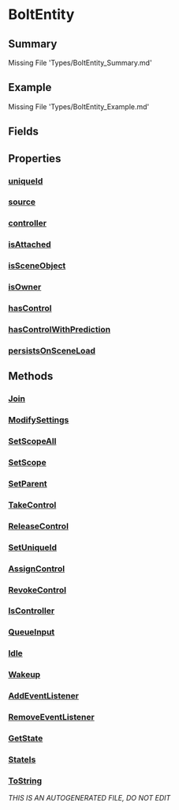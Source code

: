 # BoltEntity
## Summary
Missing File 'Types/BoltEntity_Summary.md'
## Example
Missing File 'Types/BoltEntity_Example.md'
## Fields
## Properties
### [uniqueId](Types/BoltEntity/P/uniqueId.md)
### [source](Types/BoltEntity/P/source.md)
### [controller](Types/BoltEntity/P/controller.md)
### [isAttached](Types/BoltEntity/P/isAttached.md)
### [isSceneObject](Types/BoltEntity/P/isSceneObject.md)
### [isOwner](Types/BoltEntity/P/isOwner.md)
### [hasControl](Types/BoltEntity/P/hasControl.md)
### [hasControlWithPrediction](Types/BoltEntity/P/hasControlWithPrediction.md)
### [persistsOnSceneLoad](Types/BoltEntity/P/persistsOnSceneLoad.md)
## Methods
### [Join](Types/BoltEntity/M/Join.md)
### [ModifySettings](Types/BoltEntity/M/ModifySettings.md)
### [SetScopeAll](Types/BoltEntity/M/SetScopeAll.md)
### [SetScope](Types/BoltEntity/M/SetScope.md)
### [SetParent](Types/BoltEntity/M/SetParent.md)
### [TakeControl](Types/BoltEntity/M/TakeControl.md)
### [ReleaseControl](Types/BoltEntity/M/ReleaseControl.md)
### [SetUniqueId](Types/BoltEntity/M/SetUniqueId.md)
### [AssignControl](Types/BoltEntity/M/AssignControl.md)
### [RevokeControl](Types/BoltEntity/M/RevokeControl.md)
### [IsController](Types/BoltEntity/M/IsController.md)
### [QueueInput](Types/BoltEntity/M/QueueInput.md)
### [Idle](Types/BoltEntity/M/Idle.md)
### [Wakeup](Types/BoltEntity/M/Wakeup.md)
### [AddEventListener](Types/BoltEntity/M/AddEventListener.md)
### [RemoveEventListener](Types/BoltEntity/M/RemoveEventListener.md)
### [GetState](Types/BoltEntity/M/GetState.md)
### [StateIs](Types/BoltEntity/M/StateIs.md)
### [ToString](Types/BoltEntity/M/ToString.md)

*THIS IS AN AUTOGENERATED FILE, DO NOT EDIT*
